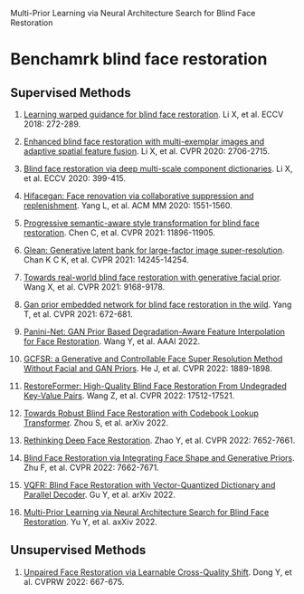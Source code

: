 Multi-Prior Learning via Neural Architecture Search for Blind Face Restoration
# Benchamrk blind face restoration
## Supervised Methods
1. [Learning warped guidance for blind face restoration](http://openaccess.thecvf.com/content_ECCV_2018/html/Xiaoming_Li_Learning_Warped_Guidance_ECCV_2018_paper.html). Li X, et al. ECCV 2018: 272-289. 

2. [Enhanced blind face restoration with multi-exemplar images and adaptive spatial feature fusion](https://openaccess.thecvf.com/content_CVPR_2020/html/Li_Enhanced_Blind_Face_Restoration_With_Multi-Exemplar_Images_and_Adaptive_Spatial_CVPR_2020_paper.html). Li X, et al. CVPR 2020: 2706-2715. 

3. [Blind face restoration via deep multi-scale component dictionaries](https://arxiv.org/pdf/2008.00418.pdf). Li X, et al. ECCV 2020: 399-415.

4. [Hifacegan: Face renovation via collaborative suppression and replenishment](https://dl.acm.org/doi/abs/10.1145/3394171.3413965). Yang L, et al. ACM MM 2020: 1551-1560.

5. [Progressive semantic-aware style transformation for blind face restoration](https://openaccess.thecvf.com/content/CVPR2021/html/Chen_Progressive_Semantic-Aware_Style_Transformation_for_Blind_Face_Restoration_CVPR_2021_paper.html). Chen C, et al. CVPR 2021: 11896-11905.

6. [Glean: Generative latent bank for large-factor image super-resolution](https://openaccess.thecvf.com/content/CVPR2021/html/Chan_GLEAN_Generative_Latent_Bank_for_Large-Factor_Image_Super-Resolution_CVPR_2021_paper.html?ref=https://githubhelp.com). Chan K C K, et al. CVPR 2021: 14245-14254.

7. [Towards real-world blind face restoration with generative facial prior](https://openaccess.thecvf.com/content/CVPR2021/html/Wang_Towards_Real-World_Blind_Face_Restoration_With_Generative_Facial_Prior_CVPR_2021_paper.html). Wang X, et al. CVPR 2021: 9168-9178.

8. [Gan prior embedded network for blind face restoration in the wild](https://openaccess.thecvf.com/content/CVPR2021/html/Yang_GAN_Prior_Embedded_Network_for_Blind_Face_Restoration_in_the_CVPR_2021_paper.html). Yang T, et al. CVPR 2021: 672-681.

9. [Panini-Net: GAN Prior Based Degradation-Aware Feature Interpolation for Face Restoration](https://www.aaai.org/AAAI22Papers/AAAI-4252.WangY.pdf). Wang Y, et al. AAAI 2022.

10. [GCFSR: a Generative and Controllable Face Super Resolution Method Without Facial and GAN Priors](https://openaccess.thecvf.com/content/CVPR2022/papers/He_GCFSR_A_Generative_and_Controllable_Face_Super_Resolution_Method_Without_CVPR_2022_paper.pdf). He J, et al. CVPR 2022: 1889-1898.
 
11. [RestoreFormer: High-Quality Blind Face Restoration From Undegraded Key-Value Pairs](https://openaccess.thecvf.com/content/CVPR2022/papers/Wang_RestoreFormer_High-Quality_Blind_Face_Restoration_From_Undegraded_Key-Value_Pairs_CVPR_2022_paper.pdf). Wang Z, et al. CVPR 2022: 17512-17521.

12. [Towards Robust Blind Face Restoration with Codebook Lookup Transformer](https://arxiv.org/pdf/2206.11253.pdf). Zhou S, et al. arXiv 2022.

13. [Rethinking Deep Face Restoration](https://openaccess.thecvf.com/content/CVPR2022/papers/Zhao_Rethinking_Deep_Face_Restoration_CVPR_2022_paper.pdf). Zhao Y, et al. CVPR 2022: 7652-7661.

14. [Blind Face Restoration via Integrating Face Shape and Generative Priors](https://openaccess.thecvf.com/content/CVPR2022/papers/Zhu_Blind_Face_Restoration_via_Integrating_Face_Shape_and_Generative_Priors_CVPR_2022_paper.pdf). Zhu F, et al. CVPR 2022: 7662-7671.

15. [VQFR: Blind Face Restoration with Vector-Quantized Dictionary and Parallel Decoder](https://arxiv.org/pdf/2205.06803.pdf). Gu Y, et al. arXiv 2022.

16. [Multi-Prior Learning via Neural Architecture Search for Blind Face Restoration](https://arxiv.org/pdf/2206.13962.pdf). Yu Y, et al. axXiv 2022.
## Unsupervised Methods

1. [Unpaired Face Restoration via Learnable Cross-Quality Shift](https://openaccess.thecvf.com/content/CVPR2022W/NTIRE/html/Dong_Unpaired_Face_Restoration_via_Learnable_Cross-Quality_Shift_CVPRW_2022_paper.html). Dong Y, et al. CVPRW 2022: 667-675.

